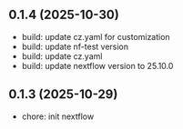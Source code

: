 ## 0.1.4 (2025-10-30)


- build: update cz.yaml for customization
- build: update nf-test version
- build: update cz.yaml
- build: update nextflow version to 25.10.0

## 0.1.3 (2025-10-29)


- chore: init nextflow
